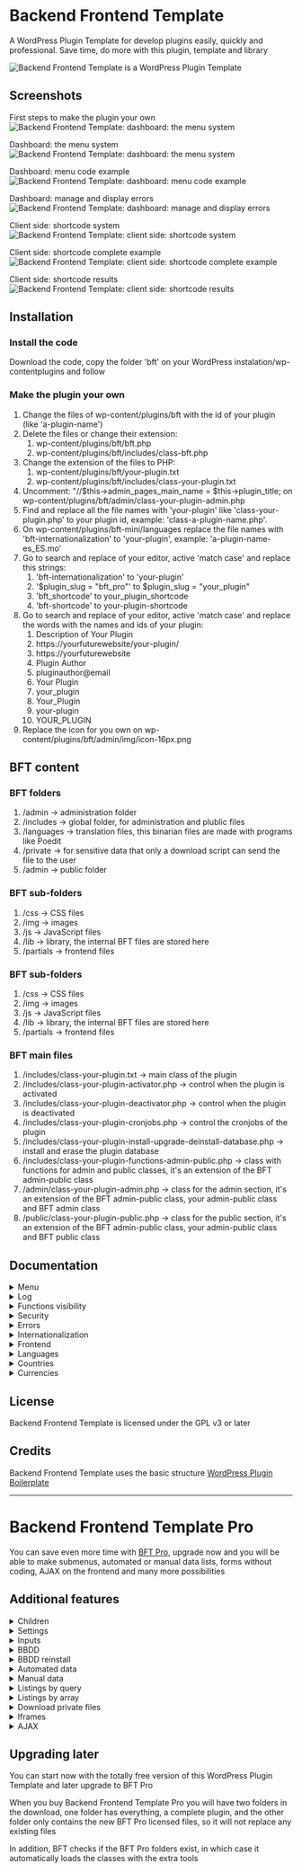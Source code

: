 # Backend Frontend Template

A WordPress Plugin Template for develop plugins easily, quickly and professional. Save time, do more with this plugin, template and library

![Backend Frontend Template is a WordPress Plugin Template](https://moisesbarrachina.online/wp-content/uploads/2023/09/Logo-BFT-Github-3.png)

## Screenshots

First steps to make the plugin your own
![Backend Frontend Template: dashboard: the menu system](https://moisesbarrachina.online/wp-content/uploads/2023/09/bft-screenshot-1.png)

Dashboard: the menu system
![Backend Frontend Template: dashboard: the menu system](https://moisesbarrachina.online/wp-content/uploads/2023/09/bft-screenshot-2.png)

Dashboard: menu code example
![Backend Frontend Template: dashboard: menu code example](https://moisesbarrachina.online/wp-content/uploads/2023/09/bft-screenshot-3.png)

Dashboard: manage and display errors
![Backend Frontend Template: dashboard: manage and display errors](https://moisesbarrachina.online/wp-content/uploads/2023/09/bft-screenshot-4.png)

Client side: shortcode system
![Backend Frontend Template: client side: shortcode system](https://moisesbarrachina.online/wp-content/uploads/2023/09/bft-screenshot-5.png)

Client side: shortcode complete example
![Backend Frontend Template: client side: shortcode complete example](https://moisesbarrachina.online/wp-content/uploads/2023/09/bft-screenshot-6.png)

Client side: shortcode results
![Backend Frontend Template: client side: shortcode results](https://moisesbarrachina.online/wp-content/uploads/2023/09/bft-screenshot-7.png)

## Installation

### Install the code

Download the code, copy the folder 'bft' on your WordPress instalation/wp-contentplugins and follow 

### Make the plugin your own

1. Change the files of wp-content/plugins/bft with the id of your plugin (like 'a-plugin-name')
2. Delete the files or change their extension:
    1. wp-content/plugins/bft/bft.php
    2. wp-content/plugins/bft/includes/class-bft.php
3. Change the extension of the files to PHP:
    1. wp-content/plugins/bft/your-plugin.txt
    2. wp-content/plugins/bft/includes/class-your-plugin.txt
4. Uncomment: "//$this->admin_pages_main_name = $this->plugin_title; on wp-content/plugins/bft/admin/class-your-plugin-admin.php
5. Find and replace all the file names with 'your-plugin' like 'class-your-plugin.php' to your plugin id, example: 'class-a-plugin-name.php'.
6. On wp-content/plugins/bft-mini/languages replace the file names with 'bft-internationalization' to 'your-plugin', example: 'a-plugin-name-es_ES.mo'
7. Go to search and replace of your editor, active 'match case' and replace this strings:
    1. 'bft-internationalization' to 'your-plugin'
    2. '$plugin_slug = "bft_pro"' to $plugin_slug = "your_plugin"
    3. 'bft_shortcode' to your_plugin_shortcode
    4. 'bft-shortcode' to your-plugin-shortcode
8. Go to search and replace of your editor, active 'match case' and replace the words with the names and ids of your plugin:
    1. Description of Your Plugin
    2. https://yourfuturewebsite/your-plugin/
    3. https://yourfuturewebsite
    4. Plugin Author
    5. pluginauthor@email
    6. Your Plugin
    7. your_plugin
    8. Your_Plugin
    9. your-plugin
    10. YOUR_PLUGIN
9. Replace the icon for you own on wp-content/plugins/bft/admin/img/icon-16px.png

## BFT content

### BFT folders

1. /admin -> administration folder
2. /includes -> global folder, for administration and plublic files
3. /languages -> translation files, this binarian files are made with programs like Poedit
4. /private -> for sensitive data that only a download script can send the file to the user
5. /admin -> public folder

### BFT sub-folders

1. /css -> CSS files
2. /img -> images
3. /js -> JavaScript files
4. /lib -> library, the internal BFT files are stored here
5. /partials -> frontend files

### BFT sub-folders

1. /css -> CSS files
2. /img -> images
3. /js -> JavaScript files
4. /lib -> library, the internal BFT files are stored here
5. /partials -> frontend files

### BFT main files

1. /includes/class-your-plugin.txt -> main class of the plugin
2. /includes/class-your-plugin-activator.php -> control when the plugin is activated
3. /includes/class-your-plugin-deactivator.php -> control when the plugin is deactivated
4. /includes/class-your-plugin-cronjobs.php -> control the cronjobs of the plugin
5. /includes/class-your-plugin-install-upgrade-deinstall-database.php -> install and erase the plugin database
6. /includes/class-your-plugin-functions-admin-public.php -> class with functions for admin and public classes, it's an extension of the BFT admin-public class
7. /admin/class-your-plugin-admin.php -> class for the admin section, it's an extension of the BFT admin-public class, your admin-public class and BFT admin class
8. /public/class-your-plugin-public.php -> class for the public section, it's an extension of the BFT admin-public class, your admin-public class and BFT public class

## Documentation

<details>
  <summary>Menu</summary>
  
  ### The menu system

    Edit your menu on the variable $this->admin_pages of the file admin/class-your-plugin-admin.php

    Design a BFT menu look like this:
    
```php
        $this->admin_pages = [
            "hello_world" => [
                "page_title" => $this->__("Hello world page"),
                "menu_title" => $this->__("Hello world"),
                "file" => "your-plugin-admin-display-hello-world.php",
            ],
            "blank_page" => [
                "page_title" => $this->__("Blank page"),
                "menu_title" => $this->__("Blank page"),
                "file" => "bft-admin-display-blank-page-with-title.php",
            ],	
        ];	
```

    $this->admin_pages can have all the pages you want, but in BFT the admin pages can't have children, that's only possible on Backend Frontend Template Pro

    Note: the array data is expanded by the function $this->admin_pages_prepare(), if you make an $this->debug_log_write($this->admin_pages) on a page: you can see the actual state of the array on the WordPress Log

    Explaining the WPTT menu:

    1. Automatic parametters added to the array
        * id: the array key
        * More automatic parametters on BFT Pro

    2. Parametters with default data if missing
        * page_title: title of the page, default: $this->admin_pages_page_title_default
        * menu_title: title of the tab of the page, default: $this->admin_pages_page_title_default
        * menu_slug: slug of the page, default: key of the page. The Menu slug will be changed to: $this->admin_pages_slug_name_prefix."_".menu_slug because it's needed a unike page name among the plugins
        * tab_show: if false it doesn't show the tab of the page, even if is the page selected, default: true
        * function: the function for when a page is displayed, default: $this->admin_pages_function_default
        * function_load: loads the function before a page is displayed,default: $this->admin_pages_function_load_default
        * file: the admin/partials file that will be displayed, default: $this->admin_pages_file_default (If the file starts with 'bft-' the file will be loaded of the folder admin/lib/BFT/partials
        * error_throw_what_do, it's used on error_throw, options: show_error: show the error (default option), show_error_and_die: show the error and stop the execution, go_to_parent: go to the parent page and anotes on the GET data the error (only works on BFT Pro and if $triggered_on_function_load = true, because on a normal WordPress function will cause the error: 'Cannot modify header information - headers already sent')
        * error_throw_file_change: change the file option if error_throw_what_do is triggered, default: false
        * capability, default: "manage_options", WordPress capabilities: https://wordpress.org/support/article/roles-and-capabilities/
        * More parametters on BFT Pro
    
    3. Available functions out of the box (you can create whatever function you need)
        * admin_menu_page_display: display the page selected on 'file'
        * More functions on BFT Pro

    4. Functions load available out of the box (you can create whatever function you need)
        * More functions load on BFT Pro
   
    5. Optional parametters
        * page_copy_of: copy the data of a page. Only copy the data not found on the page, neither copy id, is_child, page_parent, menu_slug and children
        * More optional parametters on BFT Pro
    
    6. Your own parametters
        * You can create your own parameter, later on you can access to the info on a function or on a page with: $variable_name = $this->admin_pages_data_get("parametter_name");. And if you want you can retrieve the data of a certain page with $page_name, and retrieve all the array data with $key = false, $variable_name = $this->admin_pages_data_get($key = false, $page_name = NULL)

        * You can set later your own parameter by code with: $this->admin_pages_data_set($key, $data, $page_name = NULL)
</details>

<details>
  <summary>Log</summary>
  
  ### The WordPress log with BFT

    The log in WordPress is activated on wp-config.php, change:

    define( 'WP_DEBUG', true );
    define( 'WP_DEBUG_LOG', true );
    Now you can check the log on wp-content/debug.log

    For printing on the log you can use the WordPress function error_log($string_or_number), but with Backend Frontend Template you can use: $this->debug_log_write($whatever)

    $this->debug_log_write() it's a better option because it shows:

    'NULL' if its a NULL variable
    'TRUE' and 'FALSE' if it's a boolean
    print_r() if it's an array or object
    Now you can print on the log whatever variable you want

    Also BFT offers an alternative name for debug_log_write: $this->write_log()
</details>

<details>
  <summary>Functions visibility</summary>
  
  ### What functions visibility is needed

    A quick summary for what visibility to use on the functions of your plugin:

  #### Private
    Don't use private functions, BFT use inheritance on the classes and a private function can't inheritance

  #### Protected
    Ideal for the internal functions for security reasons, only your classes can use this functions

  #### Public
    Some functions need to be public due to how WordPress works:

    * Functions called via $this->admin_pages -> an_admin_page -> 'function_load' data
    * Functions called via $this->admin_pages -> an_admin_page -> 'function' data
    * Functions called via install, upgrade or unistall
    * Functions called via shortcodes
    * Functions called via AJAX responses
</details>

<details>
  <summary>Security</summary>
  
  ### Secure the functions

  #### Function load
    The 'function_load' option of the menu is the function that the page executes before sending the HTML headers

    By default all pages execute admin_permission_check_and_ids_required_check_function_load(), the executed function can be changed on
    class-your-plugin-admin -> $this->admin_pages_function_load_default = "admin_permission_check_and_ids_required_check_function_load"

    The function admin_permission_check_and_ids_required_check_function_load() checks if the admin capabilities are correct and if the id required data is not missing. On this function it works the 'go_to_parent' option of the menu (the id check only on Backend Frontend Template Pro)

    This function can be called at the beginning of a custom function_load to check all before save changes

    NOTE: id required data and go to parent are only BFT Pro options

  #### Function
    The 'function' option of the menu is the main function that the page executes

    By default all pages execute admin_permission_check_and_ids_required_and_optional_check_page_display(), the executed function can be changed on
    class-your-plugin-admin -> $this->admin_pages_function_default = "admin_permission_check_and_ids_required_and_optional_check_page_display"

    The function admin_permission_check_and_ids_required_and_optional_check_page_display() checks if the admin capabilities are correct and if the id required data is not missing

    On a custom function there are functions for checking the access and to retrieve the ids:

    * $this->admin_permission_check(): check the admin permissions and throw an error if needed. Recommended for use at the beginning of the function
    * More functions on BFT Pro
</details>

<details>
  <summary>Errors</summary>
  
  ### Manage and display errors

  #### Show an error
    Backend Frontend Template can easily show errors, and it doesn't repeat the same error on the same load. Also: the plugin title will be add to the message

    * $this->error_show ($error_message = "") show an error message. If $error_message = "" it shows "Error detected"
    * Adding error_message on the GET URL, the error message can be triggered with the functions $this->admin_permission_check() or $this->error_throw()

  #### Throw an error
    BFT can throw errors with
    $this->error_throw ($error_message = "", $error_throw_what_do_use_this = NULL, $error_throw_file_change_use_this = NULL, $triggered_on_function_load = false, $page_id = NULL)

    * $error_message: error to send to $this->error_show(), but first it will display the 'error_message' stored on the URL
    * $error_throw_what_do_use_this: for use this data instead of $this->admin_pages_data_get("error_throw_what_do"), options: show_error, show_error_and_die, go_to_parent
    * $error_throw_file_change_use_this: default NULL, use this data instead of $this->admin_pages_data_get("error_throw_file_change"), for change the file displayed if error triggerred
    * $triggered_on_function_load: default false, 'go_to_parent' only works if true == $triggered_on_function_load because it's needed do the redirect before sending the headers (id required data and go to parent are only BFT Pro options)
    * $page_id: the key/page name, if null it's the visualized page

  #### Example
    This page show an error with:

```php
  $error_message = $this->__("This is an error test");
	$this->error_show ($error_message);
```

   ![Backend Frontend Template: error throw on this page](https://moisesbarrachina.online/wp-content/uploads/2023/09/bft-screenshot-4-mini.png)
</details>

<details>
  <summary>Internationalization</summary>
  
  ### Internationalization: prepare the plugin for future translations

    For specify a text that maybe needs translation, WordPress provides the functions: $this->__("string") for direct translation and $this->esc_html_e("string") for translation and scape the HTML characters

    * $this->__("string"): for direct translation
    * $this->esc_html_e("string") for translation and scape the HTML characters
    For more functions search on the WordPress documentation: [link here](https://developer.wordpress.org/plugins/internationalization/how-to-internationalize-your-plugin/)

    With that, a translation plugin will be able to translate your plugin into the visitor language

    But if you want make your own translation for your own plugin: you can allocate the language files on plugin_folder/languages, BFT automatically will set WordPress to search translations on that folder

    The language files are:

    * .pot: Portable Object Template, the master file with all the strings
    * .po: Portable Object, the file with the strings translated to one language
    * .mo: Portable Object, Machine Object, the compiled data of the .po file, WordPress use this file
    
    For create the files you can use programs like [Poedit](https://poedit.net/) or [EazyPo](http://www.eazypo.ca/)
</details>

<details>
  <summary>Frontend</summary>
  
  ### Frontend: shorcode system

    It's easy create an manage shotcodes with BFT:

  #### Defining a shortcode
    The shortcodes on BFT are defined on public -> class-your-plugin-admin -> shortcodes_init_plugin()

    The structure of a shortcode is:

```php
    add_shortcode("shortcode-name", array($this, "shortcode_function_name"));
```

  #### Defining a function
    The structure of a shortcode function is:

```php
    public function shortcode_function_name ( $atts = [], $content = null, $tag = '' ) {
	}
```
                
    The variables of the function are:

    * $atts: array with all the data specified on the shortcode
    * $content: the content inside the two tags, if the shortcode uses a clossing tag
    * $tag: the shotcode tag

  #### Shortcodes uses examples
    A shortcode without data on $atts and $content

```
    [bft-shortcode-test]
```
			
    Shortcode with data on $atts and $content

```
    [bft-shortcode-test atts_data_1="Lorem ipsum" atts_data_2="Dolor sit amet"]Content data[/bft-shortcode-test]
```
	
  #### Complete example

```php
    public function shortcodes_init_plugin() {
		add_shortcode("bft-shortcode-test", array($this, "bft_shortcode_test"));
	}
```

```php
    public function bft_shortcode_test( $atts = [], $content = null, $tag = '' ) {

		$html_aux = "";

		if (isset($atts["aditional_text"])) {
			$html_aux .= "<h4>".esc_html($atts["aditional_text"])."</h4>";
		}

		if (!is_null($content)) {
			$html_aux .= "<p>".esc_html($content)."<p>";
		}

		ob_start();
		require plugin_dir_path( dirname( __FILE__ ) ) . "public/partials/your-plugin-shortcode-test.php";
		$html = ob_get_clean(); 

		return $html;
	}
```

  #### Test yourself

    Create a page, insert a shortcode block and put:

```
    [bft-shortcode-test]
```
			
    Or:

```
    [bft-shortcode-test aditional_text="This is an aditional text"]The text inside de tags[/bft-shortcode-test]
```

  ![Backend Frontend Template: client side: shortcode complete example](https://moisesbarrachina.online/wp-content/uploads/2023/09/bft-screenshot-6.png)

  Client side: shortcode results
  ![Backend Frontend Template: client side: shortcode results](https://moisesbarrachina.online/wp-content/uploads/2023/09/bft-screenshot-7.png)
</details>

<details>
  <summary>Languages</summary>
  
  ### Language functions

    Backend Frontend Template provides several functions about languages:

  #### $this->languages_codes_names_get()

    Returns a language list

```php
  $languages_codes_names = [
		'ab' => $this->__('Abkhazian'),
		'aa' => $this->__('Afar'),
		'af' => $this->__('Afrikaans'),
		'ak' => $this->__('Akan'),
		'sq' => $this->__('Albanian'),
		'am' => $this->__('Amharic'),
		[...]
```

  #### $this->languages_get($country_code)

    Returns the data stored on the setting $this->option_field_get("languages")

  #### $this->language_admin_get($country_code)

    Returns the data stored on the setting $this->option_field_get("language_admin") if exists on $this->option_field_get("languages")

    If languages empty it will set the lenguages 'en' and 'es'
    If language_admin empty or not found on languages, it will set the first language stored on languages
</details>

<details>
  <summary>Countries</summary>
  
  ### County function

    Backend Frontend Template provides several functions about countries:

  #### $this->countries_codes_names_get()

    Returns a country list

```php
  $countries_codes_names = [
		'AF'=> $this->__('Afghanistan'),
		'AX'=> $this->__('Aland Islands'),
		'AL'=> $this->__('Albania'),
		'DZ'=> $this->__('Algeria'),
		'AS'=> $this->__('American Samoa'),
		'AD'=> $this->__('Andorra'),	
		[...]
```

  #### $this->country_code_name_get($country_code)

    Returns a country name through the country code
</details>

<details>
  <summary>Currencies</summary>
  
  ### Currency functions

    Backend Frontend Template provides several functions about currencies:

  #### $this->currencies_array_get()

    Returns a currency list with all the data, including the numer of currency on the ISO 4217 standard

```php
  $currencies_name_and_symbol = [
		'ARS' => [
			'id'   => 'ARS',
			'name'   => 'Argentina Peso',
			'symbol' => '$',
			'code' => '032',
		],
		'AWG' => [
			'id'   => 'AWG',
			'name'   => 'Aruba Guilder',
			'symbol' => 'ƒ',
			'code' => '533',
		],
		[...]
```

  #### $this->currencies_selector_get()

    Returns a currency list

```php
  $currencies_name_and_symbol = [
		'ALL' => 'L - Albania Lek',
		'AFN' => '؋ Afghanistan Afghani',
		'ARS' => '$ Argentina Peso',
		'AWG' => 'ƒ Aruba Guilder',
		[...]
```

  #### $this->currency_symbol_get($currency_id)

    Returns a currency symbol through the currency code

  #### $this->currency_code_get($currency_id)

    Returns a the ISO 4217 number through the currency id
</details>

## License

Backend Frontend Template is licensed under the GPL v3 or later

## Credits

Backend Frontend Template uses the basic structure [WordPress Plugin Boilerplate](https://github.com/DevinVinson/WordPress-Plugin-Boilerplate)

___

# Backend Frontend Template Pro

You can save even more time with [BFT Pro](https://moisesbarrachina.online/en/producto/backend-frontend-template-pro/), upgrade now and you will be able to make submenus, automated or manual data lists, forms without coding, AJAX on the frontend and many more possibilities

## Additional features

<details>
  <summary>Children</summary>

  ### Menú system with children

  Add child pages and organize better your plugin
  ![Backend Frontend Template Pro: example of the menu with child pages](https://moisesbarrachina.online/wp-content/uploads/2023/09/nested_menu_basic.png)
</details>

<details>
  <summary>Settings</summary>

  ### Settings system

  Create, manage and store WordPress variables with setting pages, it's really easy

  ```php
    $this->admin_settings = [
      "general" => [
        "title" =>  $this->__("Test settings"),
        "fields" => [
          "text_test" => [
            "title" => $this->__("Text input"),
          ],
          "number_test" => [
            "title" => $this->__("Number input"),
            "args" => [
              "type" => "number",
            ],
          ],
        ],
      ],
    ];
  ```

  ![Backend Frontend Template Pro: example of the WordPress settings](https://moisesbarrachina.online/wp-content/uploads/2023/09/settings.png)
</details>

<details>
  <summary>Inputs</summary>

  ### Advance inputs

  Add inputs like images, select multiples, etc.

  ![Backend Frontend Template Pro: example of inputs types](https://moisesbarrachina.online/wp-content/uploads/2023/09/inputs.png)
</details>

<details>
  <summary>BBDD</summary>

  ### Example database

  Play around with the example data all you want

  ![Backend Frontend Template Pro: diagram os the example database](https://moisesbarrachina.online/wp-content/uploads/2023/09/BBDD.png)
</details>

<details>
  <summary>BBDD reinstall</summary>

  ### Install or delete the plugin database

  Add menu for (de)install your plugin database

  ![Backend Frontend Template Pro: menu for install and deinstall the plugin database](https://moisesbarrachina.online/wp-content/uploads/2023/09/de_install.png)
</details>

<details>
  <summary>Automated data</summary>

  ### Automated data manipulation

  Manage all the data only specifying the table and the fields. The table can have internationalized fields

  ```php
    $this->admin_forms = [
      "courses" => [
        "table" => $wpdb->prefix.$this->plugin_slug."_"."courses",
        "column_key" => "id",
        "column_title_name" => "name_i18n",
        "i18n_foreign_key" => "course_id",
        "columns" => [
          $this->database_status_column_name => [
            "label" => $this->database_status_column_text,
            "type" => "select",
            "options" => $this->database_status_options,
          ],
          "id" => [
            "label" => $this->__("Nº"),
            "placeholder" => "",
            "type" => "text",
            "display_table" => true,
            "readonly" => true,
          ],
          $this->database_datetime_created_name => [
            "label" => $this->database_datetime_created_text,
            "placeholder" => "",
            "type" => "datetime",
            "display_table" => false,
            "readonly" => true,
          ],
          $this->database_datetime_modified_name => [
            "label" => $this->database_datetime_modified_text,
            "placeholder" => "",
            "type" => "datetime",
            "display_table" => false,
            "readonly" => true,
            "only_on_active" => true,
          ],
          $this->database_datetime_removed_name => [
            "label" => $this->database_datetime_removed_text,
            "placeholder" => "",
            "type" => "datetime",
            "display_table" => true,
            "readonly" => true,
            "only_on_removed" => true,
          ],
          "hours" => [
            "label" => $this->__("Total hours of the course"),
            "placeholder" => $this->__("Hours"),
            "type" => "number",
            "i18n" => false,
            "readonly" => true,
            "display_table" => true,
          ],
          "name_i18n" => [
            "label" => $this->__("Course name"),
            "placeholder" => $this->__("Name"),
            "type" => "text",
            "i18n" => true,
            "display_table" => true,
          ],
          "image" => [
            "label" => $this->__("Course logo"),
            "placeholder" => $this->__("Image"),
            "type" => "image",
            "i18n" => true,
            "display_table" => true,
          ],
          [...]
  ```

  ![Backend Frontend Template Pro: example of an automated form](https://moisesbarrachina.online/wp-content/uploads/2023/09/course_math.png)

  ![Backend Frontend Template Pro: example of an automated list](https://moisesbarrachina.online/wp-content/uploads/2023/09/teacher_1_notes.png)
</details>

<details>
  <summary>Manual data</summary>

  ### Manual data manipulation

  More functions to manage manually the database

  ```php
  $this->wpdb_get_results_array($query); //returns a two dimensional array with all the data
  $this->wpdb_get_results_with_index($query); //returns a two dimensional array with all the data, the index of every row will be the first column data
  $this->wpdb_get_results_one_data_per_row($query); //returns a mono dimensional array, only returns the first column of every row
  $this->wpdb_get_results_index_and_data_per_row($query); //returns a mono dimensional array, the first column data will be the index, the second the data
  $this->wpdb_get_result_one_data($query); //returns a string, only return the first column of the first row
  $this->wpdb_insert_update_on_duplicate_key($table, $data, $multi_row = false, $modified_value = NULL, $data_for_update = array()); //insert or update several data, more explanation below (the function sanitizes the inputs)
  $this->wpdb_insert_update_on_duplicate_key_delete_others($table, $data, $column_where_delete, $value_where_delete); //insert or update several data, then delete the not updated rows, more explanation below (the function sanitizes the inputs)
  ```

  ![Backend Frontend Template Pro: example of a group form manually declared](https://moisesbarrachina.online/wp-content/uploads/2023/09/manage_data_manually_form_1.png)
</details>

<details>
  <summary>Listings by query</summary>

  ### Paginated listing by query

  A WordPress paginated listing style thanks to a SQL query in pieces

  ```php
    $this->display_table_query_custom(
      $query_select_inside,
      $query_from_inside,
      $query_where_inside,
      $group_inside,
      $ids,
      $columns_tables_dont_search,
      $search_concat,
      $column_key,
      $columns_tables,
      $columns_labels,
      $column_action_add,
      $status_system = false,
      $write_log_query = false
    );
  ```
</details>

<details>
  <summary>Listings by array</summary>

  ### Direct listing by array

  A WordPress listing style thanks to a array

  ```php
    $display_table_data = [
      "data" => [
        [
          "id" => "1",
          "name" => "Lorem Ipsum Name",
        ],
      ],
      "columns" => [
        "id" => "Nº",
        "name" => "Name",
      ],
    ];

    $args = [
      "ids" => $ids,
      "display_table" => true,
      "display_table_data" => $display_table_data,
    ];

    $this->admin_menu_page_display($args);
  ```
  ![Backend Frontend Template Pro: example of a WordPress listing by array](https://moisesbarrachina.online/wp-content/uploads/2023/09/listing_by_array.png)
</details>

<details>
  <summary>Download private files</summary>

  ### Download system for private files

  Easy method for download private files

  ![Backend Frontend Template Pro: example of downloading a private file](https://moisesbarrachina.online/wp-content/uploads/2023/09/download_private_file.png)
</details>

<details>
  <summary>Iframes</summary>

  ### Iframe system

  Insert easy iframes, PDFs too

  ![Backend Frontend Template Pro: example of an iframe on a page of the admin plugin menu](https://moisesbarrachina.online/wp-content/uploads/2023/09/iframe_1.png)

  ![Backend Frontend Template Pro: example of an PDF by iframe on a page of the admin plugin menu](https://moisesbarrachina.online/wp-content/uploads/2023/09/iframe_2.png)
</details>

<details>
  <summary>AJAX</summary>

  ### AJAX frontend system

  More functions and examples for the WordPress frontend, AJAX forms too

  An static shortcode is cached by a cache system, but the AJAX responses are dynamic and the cache plugin doesn't interfere with the response

  ![Backend Frontend Template Pro: frontend options include shortcodes, AJAX and AJAX forms](https://moisesbarrachina.online/wp-content/uploads/2023/09/ajax_form_1.png)

  ![Backend Frontend Template Pro: example of menu and response by AJAX through jQuery](https://moisesbarrachina.online/wp-content/uploads/2023/09/ajax_form_2.png)


  [Check it out on the shop](https://moisesbarrachina.online/en/producto/backend-frontend-template-pro/)
</details>

## Upgrading later

You can start now with the totally free version of this WordPress Plugin Template and later upgrade to BFT Pro

When you buy Backend Frontend Template Pro you will have two folders in the download, one folder has everything, a complete plugin, and the other folder only contains the new BFT Pro licensed files, so it will not replace any existing files

In addition, BFT checks if the BFT Pro folders exist, in which case it automatically loads the classes with the extra tools
